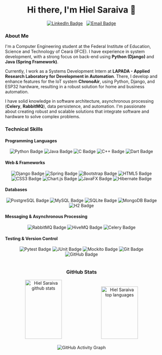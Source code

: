 <h1 align="center">Hi there, I'm Hiel Saraiva 👋</h1>

<p align="center">
  <a href="https://www.linkedin.com/in/hielsaraiva/" target="_blank"><img src="https://img.shields.io/badge/LinkedIn-0077B5?style=for-the-badge&logo=linkedin&logoColor=white" alt="LinkedIn Badge" /></a>
  <a href="mailto:hielsaraiva11.hs@gmail.com"><img src="https://img.shields.io/badge/Gmail-D14836?style=for-the-badge&logo=gmail&logoColor=white" alt="Email Badge" /></a>
</p>

### About Me

I'm a Computer Engineering student at the Federal Institute of Education, Science and Technology of Ceará (IFCE). I have experience in system development, with a strong focus on back-end using **Python (Django)** and **Java (Spring Framework)**.

Currently, I work as a Systems Development Intern at **LAPADA - Applied Research Laboratory for Development in Automation**. There, I develop and enhance features for the IoT system **ChronoAir**, using Python, Django, and ESP32 hardware, resulting in a robust solution for home and business automation.

I have solid knowledge in software architecture, asynchronous processing (**Celery**, **RabbitMQ**), data persistence, and automation. I'm passionate about creating robust and scalable solutions that integrate software and hardware to solve complex problems.

### Technical Skills

#### Programming Languages
<div align="center">
  <img src="https://img.shields.io/badge/Python-3776AB?style=for-the-badge&logo=python&logoColor=white" alt="Python Badge" />
  <img src="https://img.shields.io/badge/Java-ED8B00?style=for-the-badge&logo=openjdk&logoColor=white" alt="Java Badge" />
  <img src="https://img.shields.io/badge/C-00599C?style=for-the-badge&logo=c&logoColor=white" alt="C Badge" />
  <img src="https://img.shields.io/badge/C%2B%2B-00599C?style=for-the-badge&logo=c%2B%2B&logoColor=white" alt="C++ Badge" />
  <img src="https://img.shields.io/badge/Dart-0175C2?style=for-the-badge&logo=dart&logoColor=white" alt="Dart Badge" />
</div>

#### Web & Frameworks
<div align="center">
  <img src="https://img.shields.io/badge/Django-092E20?style=for-the-badge&logo=django&logoColor=white" alt="Django Badge" />
  <img src="https://img.shields.io/badge/Spring-6DB33F?style=for-the-badge&logo=spring&logoColor=white" alt="Spring Badge" />
  <img src="https://img.shields.io/badge/Bootstrap-563D7C?style=for-the-badge&logo=bootstrap&logoColor=white" alt="Bootstrap Badge" />
  <img src="https://img.shields.io/badge/HTML5-E34F26?style=for-the-badge&logo=html5&logoColor=white" alt="HTML5 Badge" />
  <img src="https://img.shields.io/badge/CSS3-1572B6?style=for-the-badge&logo=css3&logoColor=white" alt="CSS3 Badge" />
  <img src="https://img.shields.io/badge/Chart.js-FF6384?style=for-the-badge&logo=chart.js&logoColor=white" alt="Chart.js Badge" />
  <img src="https://img.shields.io/badge/JavaFX-86B520?style=for-the-badge&logo=java&logoColor=white" alt="JavaFX Badge" />
  <img src="https://img.shields.io/badge/Hibernate-59666C?style=for-the-badge&logo=hibernate&logoColor=white" alt="Hibernate Badge" />
</div>

#### Databases
<div align="center">
  <img src="https://img.shields.io/badge/PostgreSQL-316192?style=for-the-badge&logo=postgresql&logoColor=white" alt="PostgreSQL Badge" />
  <img src="https://img.shields.io/badge/MySQL-4479A1?style=for-the-badge&logo=mysql&logoColor=white" alt="MySQL Badge" />
  <img src="https://img.shields.io/badge/SQLite-07405E?style=for-the-badge&logo=sqlite&logoColor=white" alt="SQLite Badge" />
  <img src="https://img.shields.io/badge/MongoDB-47A248?style=for-the-badge&logo=mongodb&logoColor=white" alt="MongoDB Badge" />
  <img src="https://img.shields.io/badge/H2-448202?style=for-the-badge&logo=h2&logoColor=white" alt="H2 Badge" />
</div>

#### Messaging & Asynchronous Processing
<div align="center">
  <img src="https://img.shields.io/badge/RabbitMQ-FF6600?style=for-the-badge&logo=rabbitmq&logoColor=white" alt="RabbitMQ Badge" />
  <img src="https://img.shields.io/badge/HiveMQ-0097FF?style=for-the-badge&logo=hivemq&logoColor=white" alt="HiveMQ Badge" />
  <img src="https://img.shields.io/badge/Celery-37838A?style=for-the-badge&logo=celery&logoColor=white" alt="Celery Badge" />
</div>

#### Testing & Version Control
<div align="center">
  <img src="https://img.shields.io/badge/Pytest-0A9EDC?style=for-the-badge&logo=pytest&logoColor=white" alt="Pytest Badge" />
  <img src="https://img.shields.io/badge/JUnit-25A162?style=for-the-badge&logo=junit5&logoColor=white" alt="JUnit Badge" />
  <img src="https://img.shields.io/badge/Mockito-88C800?style=for-the-badge&logo=java&logoColor=white" alt="Mockito Badge" />
  <img src="https://img.shields.io/badge/Git-F05032?style=for-the-badge&logo=git&logoColor=white" alt="Git Badge" />
  <img src="https://img.shields.io/badge/GitHub-100000?style=for-the-badge&logo=github&logoColor=white" alt="GitHub Badge" />
</div>

<br>

<div align="center">
  <h3>GitHub Stats</h3>
  <img width="49%" height="195px" src="https://github-readme-stats.vercel.app/api?username=HielSaraiva&show_icons=true&count_private=true&hide_border=false&title_color=00c476&icon_color=0a56fa&text_color=c9d1d9&bg_color=141624" alt="Hiel Saraiva github stats" />
  <img width="49%" height="173px" src="https://github-readme-stats.vercel.app/api/top-langs/?username=HielSaraiva&layout=compact&hide_border=false&title_color=00c476&text_color=FFFFFF&bg_color=141624" alt="Hiel Saraiva top languages" />
  <br/>
  <br/>
  <img src="https://github-readme-activity-graph.vercel.app/graph?username=HielSaraiva&bg_color=0d1117&color=ffffff&line=0033FF&point=ffffff&area=true&hide_border=true" alt="GitHub Activity Graph" />
</div>
